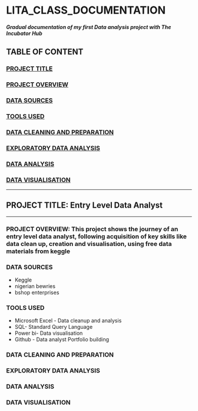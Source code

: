 # LITA_CLASS_DOCUMENTATION
##### Gradual documentation of my first Data analysis project with The Incubator Hub

## TABLE OF CONTENT

### [PROJECT TITLE](#project-title)

### [PROJECT OVERVIEW](#project-overview)

### [DATA SOURCES](#data-sources)

### [TOOLS USED](#tools-used)

### [DATA CLEANING AND PREPARATION](#data-cleaning-and-preparation)

### [EXPLORATORY DATA ANALYSIS](#exploratory-data-analysis)

### [DATA ANALYSIS](#data-analysis)

### [DATA VISUALISATION](#data-visualisation)

---
## PROJECT TITLE: Entry Level Data Analyst
---
### PROJECT OVERVIEW: This project shows the journey of an entry level data analyst, following acquisition of key skills like data clean up, creation and visualisation, using free data materials from keggle
### DATA SOURCES
- Keggle
- nigerian bewries
- bshop enterprises 
### TOOLS USED
- Microsoft Excel - Data cleanup and analysis
- SQL- Standard Query Language
- Power bi- Data visualisation
- Github - Data analyst Portfolio building

### DATA CLEANING AND PREPARATION

### EXPLORATORY DATA ANALYSIS
### DATA ANALYSIS
### DATA VISUALISATION

